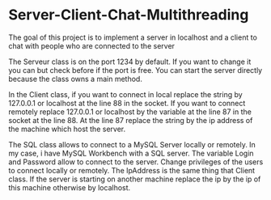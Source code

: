 # Server-Client-Chat-Multithreading
The goal of this project is to implement a server in localhost and a client to chat with people who are connected to the server

The Serveur class is on the port 1234 by default. If you want to change it you can but check before if the port is free. You can start the server directly because the class owns a main method.

In the Client class, if you want to connect in local replace the string by 127.0.0.1 or localhost at the line 88 in the socket. If you want to connect remotely replace 127.0.0.1 or localhost by the variable at the line 87 in the socket at the line 88. At the line 87 replace the string by the ip address of the machine which host the server.

The SQL class allows to connect to a MySQL Server locally or remotely. In my case, i have MySQL Workbench with a SQL server. The variable Login and Password allow to connect to the server. Change privileges of the users to connect locally or remotely. The IpAddress is the same thing that Client class. If the server is starting on another machine replace the ip by the ip of this machine otherwise by localhost.
